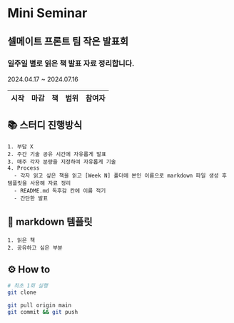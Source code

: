 # Mini Seminar

## 셀메이트 프론트 팀 작은 발표회

### 일주일 별로 읽은 책 발표 자료 정리합니다.

2024.04.17 ~ 2024.07.16



|시작|마감|책|범위|참여자|
|---|---|---|---|---|


## 📚 스터디 진행방식

```
1. 부담 X
2. 주간 기술 공유 시간에 자유롭게 발표
3. 매주 각자 분량을 지정하여 자유롭게 기술
4. Process
  - 각자 읽고 싶은 책을 읽고 [Week N] 폴더에 본인 이름으로 markdown 파일 생성 후 템플릿을 사용해 자료 정리
  - README.md 독후감 칸에 이름 적기
  - 간단한 발표
```

## 🎈 markdown 템플릿

```
1. 읽은 책
2. 공유하고 싶은 부분
```

## ⚙ How to

```bash
# 최초 1회 실행
git clone
```

```bash
git pull origin main
git commit && git push
```
